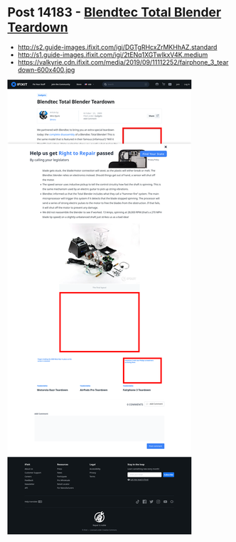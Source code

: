 # Post 14183 - [Blendtec Total Blender Teardown](https://www.ifixit.com/News/14183/blendtec-total-blender-teardown)

- http://s2.guide-images.ifixit.com/igi/DGTgRHcxZrMKHhAZ.standard
- http://s1.guide-images.ifixit.com/igi/2tENq1XGTwIkxV4K.medium
- https://valkyrie.cdn.ifixit.com/media/2019/09/11112252/fairphone_3_teardown-600x400.jpg

![screencap](screenshots/f1daa416-965c-4a0d-ae92-37dbc8f0c4c7.png)
